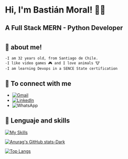 # Hi, I'm Bastián Moral!  🖐🏾
## A Full Stack MERN - Python Developer
#
#
## 💾 about me!
    -I am 32 years old, from Santiago de Chile.
    -I like video games 🎮 and I love animals 🐮
    -I am learning Devops in a SENCE State certification


## 📇 To connect with me

- [![Gmail](https://img.shields.io/badge/Gmail-D14836?style=for-the-badge&logo=gmail&logoColor=white)](mailto:bastihc@gmail.com)
- [![LinkedIn](https://img.shields.io/badge/linkedin-%230077B5.svg?style=for-the-badge&logo=linkedin&logoColor=white)](src=https://www.linkedin.com/in/bastian-moral-norambuena/)
- ![WhatsApp](https://img.shields.io/badge/WhatsApp-25D366?style=for-the-badge&logo=whatsapp&logoColor=white)

## 🔧 Lenguaje and skills 
[![My Skills](https://skillicons.dev/icons?i=javascript,typescript,react,bootstrap,html,css,sass,redux,nodejs,express,graphql,flutter,mongodb,mysql,postgresql,sqlite,aws,docker,jenkins,gcp,kubernetes,heroku,django,flask,jest,figma,postman,git,solidity,deno,githubactions,py,styledcomponents,vscode&perline=7)](https://skillicons.dev)

[![Anurag's GitHub stats-Dark](https://github-readme-stats.vercel.app/api?username=bastianmoral&show_icons=true&theme=dark#gh-dark-mode-only)](https://github.com/anuraghazra/github-readme-stats#gh-dark-mode-only)

[![Top Langs](https://github-readme-stats.vercel.app/api/top-langs/?username=bastianmoral&langs_count=8)](https://github.com/anuraghazra/github-readme-stats)


